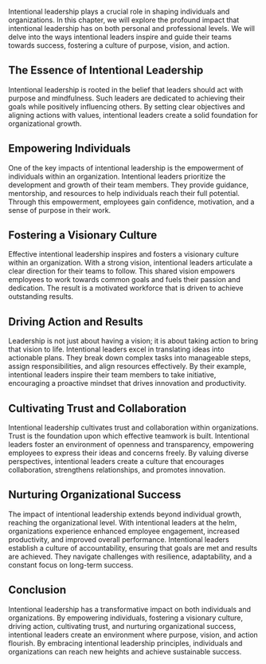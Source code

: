 
Intentional leadership plays a crucial role in shaping individuals and organizations. In this chapter, we will explore the profound impact that intentional leadership has on both personal and professional levels. We will delve into the ways intentional leaders inspire and guide their teams towards success, fostering a culture of purpose, vision, and action.

## The Essence of Intentional Leadership

Intentional leadership is rooted in the belief that leaders should act with purpose and mindfulness. Such leaders are dedicated to achieving their goals while positively influencing others. By setting clear objectives and aligning actions with values, intentional leaders create a solid foundation for organizational growth.

## Empowering Individuals

One of the key impacts of intentional leadership is the empowerment of individuals within an organization. Intentional leaders prioritize the development and growth of their team members. They provide guidance, mentorship, and resources to help individuals reach their full potential. Through this empowerment, employees gain confidence, motivation, and a sense of purpose in their work.

## Fostering a Visionary Culture

Effective intentional leadership inspires and fosters a visionary culture within an organization. With a strong vision, intentional leaders articulate a clear direction for their teams to follow. This shared vision empowers employees to work towards common goals and fuels their passion and dedication. The result is a motivated workforce that is driven to achieve outstanding results.

## Driving Action and Results

Leadership is not just about having a vision; it is about taking action to bring that vision to life. Intentional leaders excel in translating ideas into actionable plans. They break down complex tasks into manageable steps, assign responsibilities, and align resources effectively. By their example, intentional leaders inspire their team members to take initiative, encouraging a proactive mindset that drives innovation and productivity.

## Cultivating Trust and Collaboration

Intentional leadership cultivates trust and collaboration within organizations. Trust is the foundation upon which effective teamwork is built. Intentional leaders foster an environment of openness and transparency, empowering employees to express their ideas and concerns freely. By valuing diverse perspectives, intentional leaders create a culture that encourages collaboration, strengthens relationships, and promotes innovation.

## Nurturing Organizational Success

The impact of intentional leadership extends beyond individual growth, reaching the organizational level. With intentional leaders at the helm, organizations experience enhanced employee engagement, increased productivity, and improved overall performance. Intentional leaders establish a culture of accountability, ensuring that goals are met and results are achieved. They navigate challenges with resilience, adaptability, and a constant focus on long-term success.

## Conclusion

Intentional leadership has a transformative impact on both individuals and organizations. By empowering individuals, fostering a visionary culture, driving action, cultivating trust, and nurturing organizational success, intentional leaders create an environment where purpose, vision, and action flourish. By embracing intentional leadership principles, individuals and organizations can reach new heights and achieve sustainable success.
